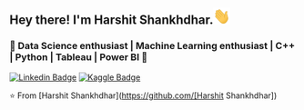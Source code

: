 ## Hey there! I'm Harshit Shankhdhar.<img src="https://github.com/Harshit0512/Harshit0512/blob/main/images%20or%20gif/Hi.gif" width="30px">

<h3>🚀 Data Science enthusiast | Machine Learning enthusiast | C++ | Python | Tableau | Power BI  🚀</h3>

[![Linkedin Badge](https://img.shields.io/badge/-LinkedIn-blue?style=flat-square&logo=Linkedin&logoColor=white&link=https://www.linkedin.com/in/harshit-shankhdhar-36a144168/)](https://www.linkedin.com/in/harshit-shankhdhar-36a144168/)
[![Kaggle Badge](https://img.shields.io/badge/-Kaggle-blue?style=flat-square&logo=Kaggle&logoColor=white&link=https://www.kaggle.com/harshitshankhdhar)](https://www.kaggle.com/harshitshankhdhar)

⭐️ From [Harshit Shankhdhar](https://github.com/[Harshit Shankhdhar])
